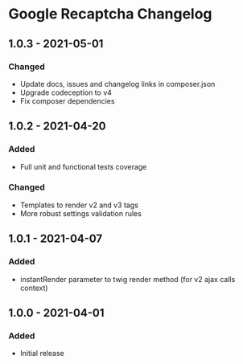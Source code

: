 # Google Recaptcha Changelog

## 1.0.3 - 2021-05-01
### Changed
- Update docs, issues and changelog links in composer.json
- Upgrade codeception to v4
- Fix composer dependencies

## 1.0.2 - 2021-04-20
### Added
- Full unit and functional tests coverage

### Changed
- Templates to render v2 and v3 tags
- More robust settings validation rules

## 1.0.1 - 2021-04-07
### Added
- instantRender parameter to twig render method (for v2 ajax calls context)

## 1.0.0 - 2021-04-01
### Added
- Initial release

